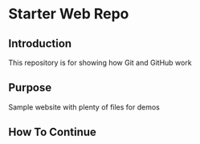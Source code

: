 # Starter Web Repo

## Introduction

This repository is for showing how Git and GitHub work

## Purpose

Sample website with plenty of files for demos
## How To Continue
